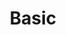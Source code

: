 ---
layout: tag-list
type: tag
title: Basic
slug: basic
category: java
sidebar: true
order: 1
description: >
    Java 기본 문법
---